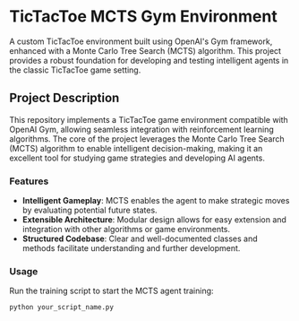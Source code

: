# TicTacToe MCTS Gym Environment

A custom TicTacToe environment built using OpenAI's Gym framework, enhanced with a Monte Carlo Tree Search (MCTS) algorithm. This project provides a robust foundation for developing and testing intelligent agents in the classic TicTacToe game setting.

## Project Description

This repository implements a TicTacToe game environment compatible with OpenAI Gym, allowing seamless integration with reinforcement learning algorithms. The core of the project leverages the Monte Carlo Tree Search (MCTS) algorithm to enable intelligent decision-making, making it an excellent tool for studying game strategies and developing AI agents.


### Features

- **Intelligent Gameplay**: MCTS enables the agent to make strategic moves by evaluating potential future states.
- **Extensible Architecture**: Modular design allows for easy extension and integration with other algorithms or game environments.
- **Structured Codebase**: Clear and well-documented classes and methods facilitate understanding and further development.

### Usage

Run the training script to start the MCTS agent training:
```bash
python your_script_name.py
